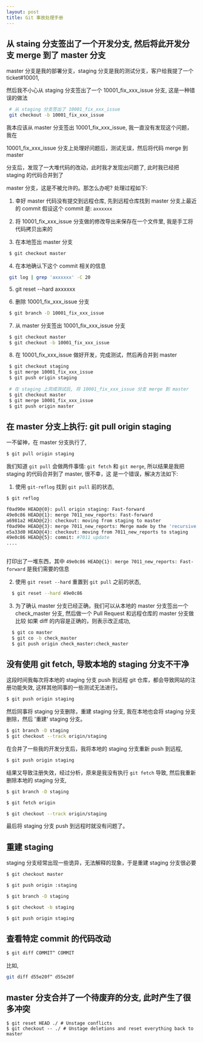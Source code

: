 ```yaml
---
layout: post
title: Git 事故处理手册
---
```


## 从 staing 分支签出了一个开发分支, 然后将此开发分支 merge 到了 master 分支

master 分支是我的部署分支，staging 分支是我的测试分支，客户给我提了一个 ticket#10001,
 
然后我不小心从 staging 分支签出了一个 10001\_fix\_xxx\_issue 分支, 这是一种错误的做法
 
~~~bash
 # 从 staging 分支签出了 10001_fix_xxx_issue
 git checkout -b 10001_fix_xxx_issue
~~~

 我本应该从 master 分支签出 10001\_fix\_xxx\_issue, 我一直没有发现这个问题，我在
 
 10001\_fix\_xxx\_issue 分支上处理好问题后，测试无误，然后将代码 merge 到 master
 
 分支后，发现了一大堆代码的改动，此时我才发现出问题了, 此时我已经把 staging 的代码合并到了

 master 分支，这是不被允许的。那怎么办呢? 处理过程如下:
 
1. 幸好 master 代码没有提交到远程仓库, 先到远程仓库找到 master 分支上最近的 commit
   假设这个 commit 是: `axxxxxx`
   
2. 将 10001\_fix\_xxx\_issue 分支做的修改导出来保存在一个文件里, 我是手工将代码拷贝出来的   

3. 在本地签出 master 分支

~~~bash
 $ git checkout master
~~~
	
4. 在本地确认下这个 commit 相关的信息
 
~~~bash
 git log | grep 'axxxxxx' -C 20
~~~
	
5. git reset --hard axxxxxx

6. 删除 10001\_fix\_xxx\_issue 分支

~~~bash
 $ git branch -D 10001_fix_xxx_issue
~~~
   
7. 从 master 分支签出 10001\_fix\_xxx\_issue 分支

~~~bash
 $ git checkout master
 $ git checkout -b 10001_fix_xxx_issue
~~~

8. 在 10001\_fix\_xxx\_issue 做好开发，完成测试，然后再合并到 master

~~~bash
 $ git checkout staging
 $ git merge 10001_fix_xxx_issue
 $ git push origin staging
 
 # 在 staging 上完成测试后, 将 10001_fix_xxx_issue 分支 merge 到 master
 $ git checkout master
 $ git merge 10001_fix_xxx_issue
 $ git push origin master
~~~

## 在 master 分支上执行: git pull origin staging

一不留神，在 master 分支执行了,

~~~bash
$ git pull origin staging
~~~

我们知道 `git pull` 会做两件事情: `git fetch` 和 `git merge`, 所以结果是我把 staging 的代码合并到了 master, 很不幸，这
是一个错误，解决方法如下:

1. 使用 `git-reflog` 找到 `git pull` 前的状态,

~~~bash
$ git reflog

f0ad90e HEAD@{0}: pull origin staging: Fast-forward
49e0c86 HEAD@{1}: merge 7011_new_reports: Fast-forward
a6981a2 HEAD@{2}: checkout: moving from staging to master
f0ad90e HEAD@{3}: merge 7011_new_reports: Merge made by the 'recursive' strategy.
e5a33d0 HEAD@{4}: checkout: moving from 7011_new_reports to staging
49e0c86 HEAD@{5}: commit: #7011 update
....
	 
~~~
   
打印出了一堆东西，其中 `49e0c86 HEAD@{1}: merge 7011_new_reports: Fast-forward` 是我们需要的信息
   
   
2. 使用 `git reset --hard` 重置到 `git pull` 之前的状态,

~~~bash
  $ git reset --hard 49e0c86
~~~

3. 为了确认 master 分支已经正确，我们可以从本地的 master 分支签出一个 check_master 分支, 然后做一个 Pull Request 和远程仓库的 master 分支做比较
   如果 diff 的内容是正确的，则表示改正成功,

~~~bash
  $ git co master
  $ git co -b check_master
  $ git push origin check_master:check_master
~~~

## 没有使用 git fetch, 导致本地的 staging 分支不干净


这段时间我每次将本地的 staging 分支 push 到远程 git 仓库，都会导致网站的注册功能失效, 这样其他同事的一些测试无法进行。

~~~bash
$ git push origin staging
~~~

然后同事将 staging 分支删除，重建 staging 分支, 我在本地也会将 staging 分支删除，然后 '重建' staging 分支。

~~~bash
$ git branch -D staging
$ git checkout --track origin/staging
~~~

在合并了一些我的开发分支后，我将本地的 staging 分支重新 push 到远程,

~~~bash
$ git push origin staging
~~~

结果又导致注册失效，经过分析，原来是我没有执行 `git fetch` 导致, 然后我重新删除本地的 staging 分支, 

~~~bash
$ git branch -D staging

$ git fetch origin

$ git checkout --track origin/staging
~~~

最后将 staging 分支 push 到远程时就没有问题了。


## 重建 staging

staging 分支经常出现一些诡异，无法解释的现象，于是重建 staging 分支很必要

~~~bash
$ git checkout master

$ git push origin :staging

$ git branch -D staging

$ git checkout -b staging

$ git push origin staging
~~~


## 查看特定 commit 的代码改动

~~~bash
$ git diff COMMIT^ COMMIT
~~~

比如,

~~~bash
git diff d55e20f^ d55e20f
~~~


## master 分支合并了一个待废弃的分支, 此时产生了很多冲突

~~~base
$ git reset HEAD ./ # Unstage conflicts  
$ git checkout -- ./ # Unstage deletions and reset everything back to master
~~~


